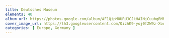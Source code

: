```yaml
---
title: Deutsches Museum
elements: 40
album_url: https://photos.google.com/album/AF1QipM8URUJCJkHAINjCuubgRMhsNsKBnecVc-MsJgw
cover_image_url: https://lh3.googleusercontent.com/QizAK9-yoj0fZW9z-XooU4rkSxl0vtntoRHmEcpqITd9CeiPlodMRNMbKqEmp1fjCG8WmD6L39Gpp9GoLjcDRRGqrfTfysjYFe8xzK8b_xgaSEfHMFz40TFeiTcikfxJolrBIzxpT8c8DECFHuLFzi_t9XUxO82o0iLSp3L0ZESxlA6bzSGcqFq1GkBXsPqtrN4F85UwT9WlyZiYcC1efTAPVXJg5vPcQccelunHyZgPVe0CRlDKWGUBUVTT99_IgYW7jKDS7lzAQ9MD3ePX-bHSxI-A_7v6vjvDzLxykst1G8Yy2iNjpIP1UgQuDKB--pcLgGKBDyW33ko-ta60ILB9hOL1dmTNG0T0TctvEitkByr62Uyr3ME63k8NbBdRNjQIEFIkrxoWImcR5jgVEY4XTTaUK7FlGbz_s7OeX5iZ7d2tQJtDtU6Pvk26zQAo8WJUgSCG5xlwO35_2cTqbql8oWXnjs9u8mLGnVEyZaLqi6T5jUvBPhOXWo1DgdVLP49DpFUxPtdj9in-dmI5ZvtMqIvZsjc42F62F8sY3PlXhDyrHA98ZX7p19BleX0nF7teK4ap_tn5TqXAk8SH7PyP5yPZC2hoBbPvlQXULyybk9rcrlobhZvbO8dqF3dF9qpe-Az1-HPh6JsjQIRqe4TP=s195-p-k-no
categories: [ Europe, Germany ]
---
```

